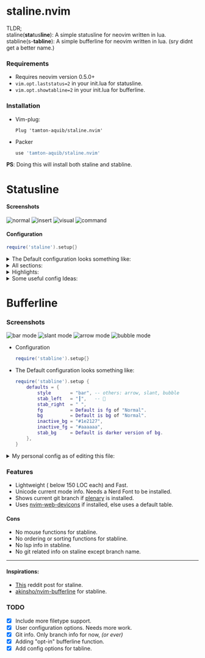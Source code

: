 # staline.nvim
TLDR;<br/> staline(**sta**tus**line**): A simple statusline for neovim written in lua.<br/>
stabline(s-**tabline**): A simple bufferline for neovim written in lua. (sry didnt get a better name.)

### Requirements
* Requires neovim version 0.5.0+
* `vim.opt.laststatus=2` in your init.lua for statusline.
* `vim.opt.showtabline=2` in your init.lua for bufferline.

### Installation
* Vim-plug:
    ```vim
    Plug 'tamton-aquib/staline.nvim'
    ```
* Packer
    ```lua
    use 'tamton-aquib/staline.nvim'
    ```
**PS**: Doing this will install both staline and stabline.

# Statusline

#### Screenshots
![normal](https://i.imgur.com/ZBwqI5I.png)
![insert](https://i.imgur.com/9ADMkb7.png)
![visual](https://i.imgur.com/q85p45c.png)
![command](https://i.imgur.com/F9cPtMx.png)


#### Configuration
```lua
require('staline').setup{}
```
<details>
<summary> The Default configuration looks something like: </summary>

```lua
require('staline').setup {
	sections = {
		left  = { '-mode', 'left_sep_double', ' ', 'branch', 'lsp' },
		mid   = { 'filename' },
		right = { 'cool_symbol','right_sep_double', '-line_column' }
	},
	defaults = {
		left_separator   = "",
		right_separator  = "",
		line_column      = "[%l/%L] :%c 並%p%% ", -- `:h stl` to see all flags.
		fg               = "#000000",  -- Foreground text color.
		bg               = "none",     -- Default background is transparent.
		cool_symbol      = " ",       -- Change this to override defult OS icon.
		filename_section = "center",   -- others: right, left, none or custom string.
		full_path        = false
	},
	mode_colors = {
		n = "#2bbb4f",
		i = "#986fec",
		c = "#e27d60",
		v = "#4799eb",   -- etc..
	},
	mode_icons = {
		n = " ",
		i = " ",
		c = " ",
		v = " ",   -- etc..
	}
}
```
</details>

<details>
<summary> All sections: </summary>

| section | use |
|---------|-----|
| mode         | shows the mode       |
| branch       | shows git branch |
| filename     | shows filename |
| cool_symbol  | an icon according to the OS type (cutomizable) |
| lsp          | lsp diagnostics (number of errors, warnings, etc) |
| line_column  | shows line, column, percentage, etc |
| left_sep     | single left separator |
| right_sep    | single right separator |
| left_sep_double    | Double left separator with a shade of gray |
| right_sep_double    | Double right separator with a shade of gray |

**PS: adding '-' to front of a section inverts the fg and bg colors.** (as seen in the default example)

</details>

<details>
<summary> Highlights: </summary>
<br />
<li> The `-` in front of sections inverts the color of that section. </li>

Example:
`sections = { mid = { 'filename' } }`
will look like: <br />
![highilight_example](https://i.imgur.com/rp0Vei4.png)

now, adding `-` at the beginning:
`sections = { mid = { '-filename' } }`
will look like:
![highlight_example2](https://i.imgur.com/mhXa9Ku.png)

<li> If you want a specific highlight for a single section, specify it as a table like { highlight, section } </li>

`sections = { mid = { { 'RandomHighlight', '-filename' } } }` <br />
and then later `vim.cmd('highlight RandomHighlight guifg=#000000 guibg=#ffffff')` <br />
or provide an already defined highlight (`LspDiagnosticsError`, `Visual`)

</details>

<details>
<summary> Some useful config Ideas: </summary>

> Create color value tables to match your current colorscheme.
```lua
local gruvbox = {
    n = "#a89985",
    i = "#84a598",
    c = "#8fbf7f",
    v = "#fc802d",    -- etc...
}

-- Assign this table as mode_colors
require('staline').setup{
	mode_colors = gruvbox
}
```
> Use non-unicode characters for showing modes.
```lua
local no_unicode_modes = {
    n = "N ",
    i = "I ",
    c = "C ",
    v = "V ",    -- etc...
}

-- Assign this table as mode_icons.
require('staline').setup{
	mode_icons = no_unicode_modes
}

-- You could change the seperators too if you want.
```
> My personal config as of editing this file:

<!-- ![staline.nvim](https://i.imgur.com/TCWcnP9.png) -->
![staline.nvim](https://i.imgur.com/7mrzpBK.png)
<!-- https://i.imgur.com/7mrzpBK.png -->

```lua
require'staline'.setup{
	sections = {
		left = {'-mode', 'left_sep_double', 'filename', '  ', 'branch'},
		mid  = {'lsp'},
		right= { 'cool_symbol', '  ', vim.bo.fileencoding, 'right_sep_double', '-line_column'}
	},
	defaults = {
		cool_symbol = "  ",
		left_separator = "",
		right_separator = "",
		bg = "#303030",
		full_path = true
		branch_symbol = " "
	},
	mode_colors = {
		n = "#986fec",
		i = "#e86671",
		ic= "#e86671",
		c = "#e27d60"
	}
}
```
> Nvimtree, dashboard, and packer looks like this by default:

![Dashboard](https://i.imgur.com/QFaG8RQ.png) <br/>
![NvimTree](https://i.imgur.com/UNVxzRA.png) <br/>
![Packer](https://i.imgur.com/IPwTlFj.png) <br/>

To turn off staline in NvimTree, set this line in init.lua (from [this issue](https://github.com/glepnir/galaxyline.nvim/issues/178))
```lua
vim.cmd [[au BufEnter,BufWinEnter,WinEnter,CmdwinEnter * if bufname('%') == "NvimTree" | set laststatus=0 | else | set laststatus=2 | endif]]
```

</details>

# Bufferline

### Screenshots
![bar mode](https://i.imgur.com/stkcUAu.png)
![slant mode](https://i.imgur.com/UVS9ii5.png)
![arrow mode](https://i.imgur.com/ERDzicw.png)
![bubble mode](https://i.imgur.com/UjbeyjR.png)


* Configuration
	```lua
	require('stabline').setup{}
	```
* The Default configuration looks something like:
    ```lua
    require('stabline').setup {
	    defaults = {
	        style       = "bar", -- others: arrow, slant, bubble
	        stab_left   = "┃",   -- 😬
	        stab_right  = " ",
	        fg          = Default is fg of "Normal".
	        bg          = Default is bg of "Normal".
	        inactive_bg = "#1e2127",
	        inactive_fg = "#aaaaaa",
	        stab_bg     = Default is darker version of bg.
	    },
    }
    ```
<details>

<summary>My personal config as of editing this file:</summary>

![my stabline config](https://i.imgur.com/cmBdfzx.png)

```lua
require'stabline'.setup {
	style = "slant",
	bg = "#986fec",
	fg = "black",
	stab_right = ""
}
```

</details>

### Features
* Lightweight ( below 150 LOC each) and Fast.
* Unicode current mode info. Needs a Nerd Font to be installed.
* Shows current git branch if [plenary](https://github.com/nvim-lua/plenary.nvim) is installed.
* Uses [nvim-web-devicons](https://github.com/kyazdani42/nvim-web-devicons) if installed, else uses a default table.

#### Cons
* No mouse functions for stabline.
* No ordering or sorting functions for stabline.
* No lsp info in stabline.
* No git related info on staline except branch name.

---

#### Inspirations:
* [This](https://www.reddit.com/r/vim/comments/ld8h2j/i_made_a_status_line_from_scratch_no_plugins_used/) reddit post for staline.
* [akinsho/nvim-bufferline](https://github.com/akinsho/nvim-bufferline.lua) for stabline.

### TODO

- [x] Include more filetype support.
- [x] User configuration options. Needs more work.
- [x] Git info. Only branch info for now, *(or ever)*
- [x] Adding "opt-in" bufferline function.
- [x] Add config options for tabline.
